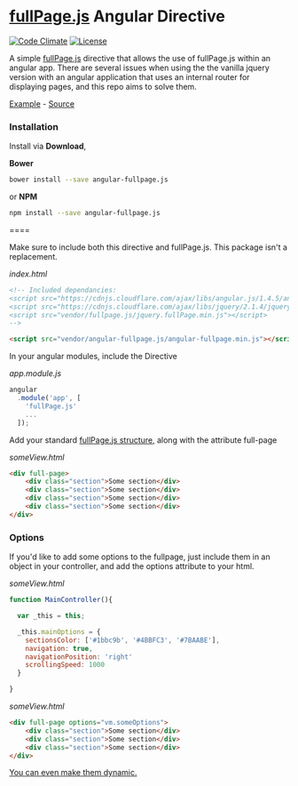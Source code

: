 [fullPage.js](https://github.com/alvarotrigo/fullPage.js) Angular Directive
====

[![Code Climate](https://codeclimate.com/github/hellsan631/angular-fullPage.js/badges/gpa.svg)](https://codeclimate.com/github/hellsan631/angular-fullPage.js)
[![License](http://img.shields.io/badge/License-MIT-blue.svg)](http://opensource.org/licenses/MIT)


A simple [fullPage.js](https://github.com/alvarotrigo/fullPage.js) directive that allows
the use of fullPage.js within an angular app. There are several issues when using the the vanilla jquery
version with an angular application that uses an internal router for displaying pages, and this repo
aims to solve them.

[Example](http://hellsan631.github.io/angular-fullpage.js/) - [Source](https://github.com/hellsan631/angular-fullpage.js/tree/gh-pages)

### Installation

Install via __Download__,

__Bower__
```bash
bower install --save angular-fullpage.js
```

or __NPM__
```bash
npm install --save angular-fullpage.js
```

====

Make sure to include both this directive and fullPage.js. This package isn't a replacement.

_index.html_
```html
<!-- Included dependancies:
<script src="https://cdnjs.cloudflare.com/ajax/libs/angular.js/1.4.5/angular.min.js"></script>
<script src="https://cdnjs.cloudflare.com/ajax/libs/jquery/2.1.4/jquery.min.js"></script>
<script src="vendor/fullpage.js/jquery.fullPage.min.js"></script>
-->

<script src="vendor/angular-fullpage.js/angular-fullpage.min.js"></script>
```

In your angular modules, include the Directive

_app.module.js_
```js
angular
  .module('app', [
    'fullPage.js'
    ...
  ]);
```

Add your standard [fullPage.js structure](https://github.com/alvarotrigo/fullPage.js/#required-html-structure),
along with the attribute full-page

_someView.html_
```html
<div full-page>
    <div class="section">Some section</div>
    <div class="section">Some section</div>
    <div class="section">Some section</div>
    <div class="section">Some section</div>
</div>
```

### Options

If you'd like to add some options to the fullpage, just include them in an object in your controller, and add the options attribute to your html.

_someView.html_
```js
function MainController(){

  var _this = this;

  _this.mainOptions = {
    sectionsColor: ['#1bbc9b', '#4BBFC3', '#7BAABE'],
    navigation: true,
    navigationPosition: 'right'
    scrollingSpeed: 1000
  }

}
```

_someView.html_
```html
<div full-page options="vm.someOptions">
    <div class="section">Some section</div>
    <div class="section">Some section</div>
    <div class="section">Some section</div>
</div>
```

[You can even make them dynamic.](http://hellsan631.github.io/angular-fullpage.js/#/dynamic)
